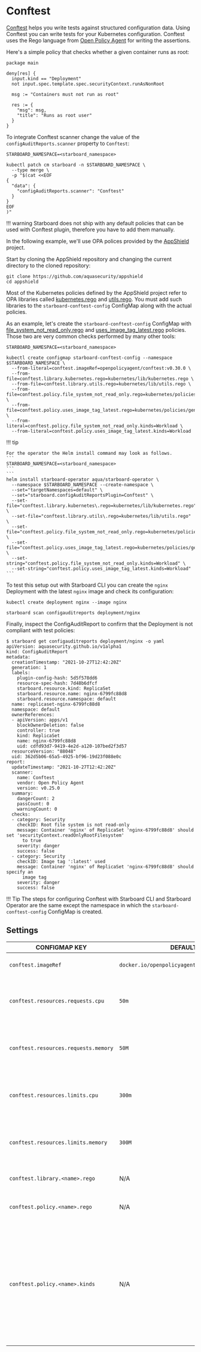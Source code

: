 # Conftest

[Conftest] helps you write tests against structured configuration data. Using Conftest you can write tests for your
Kubernetes configuration. Conftest uses the Rego language from [Open Policy Agent] for writing the assertions.

Here's a simple policy that checks whether a given container runs as root:

```opa
package main

deny[res] {
  input.kind == "Deployment"
  not input.spec.template.spec.securityContext.runAsNonRoot

  msg := "Containers must not run as root"
  
  res := {
    "msg": msg,
    "title": "Runs as root user"
  }
}
```

To integrate Conftest scanner change the value of the `configAuditReports.scanner` property to `Conftest`:

```
STARBOARD_NAMESPACE=<starboard_namespace>
```
```
kubectl patch cm starboard -n $STARBOARD_NAMESPACE \
  --type merge \
  -p "$(cat <<EOF
{
  "data": {
    "configAuditReports.scanner": "Conftest"
  }
}
EOF
)"
```

!!! warning
    Starboard does not ship with any default policies that can be used with Conftest plugin, therefore you have to add
    them manually.

In the following example, we'll use OPA polices provided by the [AppShield] project.

Start by cloning the AppShield repository and changing the current directory to the cloned repository:

```
git clone https://github.com/aquasecurity/appshield
cd appshield
```

Most of the Kubernetes policies defined by the AppShield project refer to OPA libraries called [kubernetes.rego]
and [utils.rego]. You must add such libraries to the `starboard-conftest-config` ConfigMap along with the actual
policies.

As an example, let's create the `starboard-conftest-config` ConfigMap with [file_system_not_read_only.rego] and
[uses_image_tag_latest.rego] policies. Those two are very common checks performed by many other tools:

```
STARBOARD_NAMESPACE=<starboard_namespace>
```
```
kubectl create configmap starboard-conftest-config --namespace $STARBOARD_NAMESPACE \
  --from-literal=conftest.imageRef=openpolicyagent/conftest:v0.30.0 \
  --from-file=conftest.library.kubernetes.rego=kubernetes/lib/kubernetes.rego \
  --from-file=conftest.library.utils.rego=kubernetes/lib/utils.rego \
  --from-file=conftest.policy.file_system_not_read_only.rego=kubernetes/policies/general/file_system_not_read_only.rego \
  --from-file=conftest.policy.uses_image_tag_latest.rego=kubernetes/policies/general/uses_image_tag_latest.rego \
  --from-literal=conftest.policy.file_system_not_read_only.kinds=Workload \
  --from-literal=conftest.policy.uses_image_tag_latest.kinds=Workload
```

!!! tip

    For the operator the Helm install command may look as follows.
    ```
    STARBOARD_NAMESPACE=<starboard_namespace>
    ```
    ```
    helm install starboard-operator aqua/starboard-operator \
      --namespace $STARBOARD_NAMESPACE --create-namespace \
      --set="targetNamespaces=default" \
      --set="starboard.configAuditReportsPlugin=Conftest" \
      --set-file="conftest.library.kubernetes\.rego=kubernetes/lib/kubernetes.rego" \
      --set-file="conftest.library.utils\.rego=kubernetes/lib/utils.rego" \
      --set-file="conftest.policy.file_system_not_read_only.rego=kubernetes/policies/general/file_system_not_read_only.rego" \
      --set-file="conftest.policy.uses_image_tag_latest.rego=kubernetes/policies/general/uses_image_tag_latest.rego" \
      --set-string="conftest.policy.file_system_not_read_only.kinds=Workload" \
      --set-string="conftest.policy.uses_image_tag_latest.kinds=Workload"
    ```

To test this setup out with Starboard CLI you can create the `nginx` Deployment with the latest `nginx` image and check
its configuration:

```
kubectl create deployment nginx --image nginx
```

```
starboard scan configauditreports deployment/nginx
```

Finally, inspect the ConfigAuditReport to confirm that the Deployment is not compliant with test policies:

```console
$ starboard get configauditreports deployment/nginx -o yaml
apiVersion: aquasecurity.github.io/v1alpha1
kind: ConfigAuditReport
metadata:
  creationTimestamp: "2021-10-27T12:42:20Z"
  generation: 1
  labels:
    plugin-config-hash: 5d5f578dd6
    resource-spec-hash: 7d48b6dfcf
    starboard.resource.kind: ReplicaSet
    starboard.resource.name: nginx-6799fc88d8
    starboard.resource.namespace: default
  name: replicaset-nginx-6799fc88d8
  namespace: default
  ownerReferences:
  - apiVersion: apps/v1
    blockOwnerDeletion: false
    controller: true
    kind: ReplicaSet
    name: nginx-6799fc88d8
    uid: cdfd93d7-9419-4e2d-a120-107bed2f3d57
  resourceVersion: "88048"
  uid: 362d5b06-65a5-4925-bf96-19d23f088e0c
report:
  updateTimestamp: "2021-10-27T12:42:20Z"
  scanner:
    name: Conftest
    vendor: Open Policy Agent
    version: v0.25.0
  summary:
    dangerCount: 2
    passCount: 0
    warningCount: 0
  checks:
  - category: Security
    checkID: Root file system is not read-only
    message: Container 'nginx' of ReplicaSet 'nginx-6799fc88d8' should set 'securityContext.readOnlyRootFilesystem'
      to true
    severity: danger
    success: false
  - category: Security
    checkID: Image tag ':latest' used
    message: Container 'nginx' of ReplicaSet 'nginx-6799fc88d8' should specify an
      image tag
    severity: danger
    success: false
```

!!! Tip
    The steps for configuring Conftest with Starboard CLI and Starboard Operator are the same except the namespace
    in which the `starboard-conftest-config` ConfigMap is created.

## Settings

| CONFIGMAP KEY                        | DEFAULT                                      | DESCRIPTION                                                                                                                                                                               |
|--------------------------------------|----------------------------------------------|-------------------------------------------------------------------------------------------------------------------------------------------------------------------------------------------|
| `conftest.imageRef`                  | `docker.io/openpolicyagent/conftest:v0.30.0` | Conftest image reference                                                                                                                                                                  |
| `conftest.resources.requests.cpu`    | `50m`                                        | The minimum amount of CPU required to run Conftest scanner pod.                                                                                                                           |
| `conftest.resources.requests.memory` | `50M`                                        | The minimum amount of memory required to run Conftest scanner pod.                                                                                                                        |
| `conftest.resources.limits.cpu`      | `300m`                                       | The maximum amount of CPU allowed to run Conftest scanner pod.                                                                                                                            |
| `conftest.resources.limits.memory`   | `300M`                                       | The maximum amount of memory allowed to run Conftest scanner pod.                                                                                                                         |
| `conftest.library.<name>.rego`       | N/A                                          | Rego library with helper functions                                                                                                                                                        |
| `conftest.policy.<name>.rego`        | N/A                                          | Rego policy with the specified name                                                                                                                                                       |
| `conftest.policy.<name>.kinds`       | N/A                                          | A comma-separated list of Kubernetes kinds applicable to the policy with a given name. You can use `Workload` or `*` as special kinds to represent any Kubernetes workload or any object. |

[Open Policy Agent]: https://www.openpolicyagent.org
[Conftest]: https://github.com/open-policy-agent/conftest
[AppShield]: https://github.com/aquasecurity/appshield
[kubernetes.rego]: https://raw.githubusercontent.com/aquasecurity/appshield/master/kubernetes/lib/kubernetes.rego
[utils.rego]: https://raw.githubusercontent.com/aquasecurity/appshield/master/kubernetes/lib/utils.rego
[file_system_not_read_only.rego]: https://raw.githubusercontent.com/aquasecurity/appshield/master/kubernetes/policies/general/file_system_not_read_only.rego
[uses_image_tag_latest.rego]: https://raw.githubusercontent.com/aquasecurity/appshield/master/kubernetes/policies/general/uses_image_tag_latest.rego
